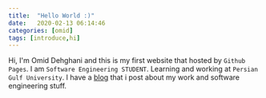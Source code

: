 ```yaml
---
title:  "Hello World :)"
date:   2020-02-13 06:14:46
categories: [omid]
tags: [introduce,hi]
---
```

Hi, I'm Omid Dehghani and this is my first website that hosted by `Github Pages`.
I am `Software Engineering STUDENT`. Learning and working at `Persian Gulf University`.
I have a [blog](https://www.guftall.ir) that i post about my work and software engineering stuff.
